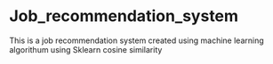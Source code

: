 # Job_recommendation_system
This is a job recommendation system created using machine learning algorithum using Sklearn cosine similarity 

